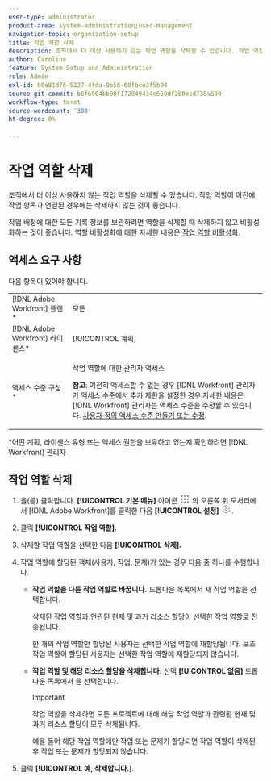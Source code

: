 ```yaml
---
user-type: administrator
product-area: system-administration;user-management
navigation-topic: organization-setup
title: 작업 역할 삭제
description: 조직에서 더 이상 사용하지 않는 작업 역할을 삭제할 수 있습니다. 작업 역할이 이전에 작업 항목과 연결된 경우에는 삭제하지 않는 것이 좋습니다. 작업 배정에 대한 모든 기록 정보를 보관하려면 역할을 삭제할 때 삭제하지 않고 비활성화하는 것이 좋습니다. 역할 비활성화에 대한 자세한 내용은 작업 역할 비활성화를 참조하십시오.
author: Caroline
feature: System Setup and Administration
role: Admin
exl-id: b0e81d76-5227-4fda-9a58-68fbce3f5b94
source-git-commit: b6f6964bb80f172849434c669df2b0ecd735a590
workflow-type: tm+mt
source-wordcount: '398'
ht-degree: 0%

---
```


# 작업 역할 삭제

조직에서 더 이상 사용하지 않는 작업 역할을 삭제할 수 있습니다. 작업 역할이 이전에 작업 항목과 연결된 경우에는 삭제하지 않는 것이 좋습니다.

작업 배정에 대한 모든 기록 정보를 보관하려면 역할을 삭제할 때 삭제하지 않고 비활성화하는 것이 좋습니다. 역할 비활성화에 대한 자세한 내용은 [작업 역할 비활성화](../../../administration-and-setup/set-up-workfront/organizational-setup/deactivate-job-roles.md).

## 액세스 요구 사항

다음 항목이 있어야 합니다.

<table style="table-layout:auto"> 
 <col> 
 <col> 
 <tbody> 
  <tr> 
   <td role="rowheader">[!DNL Adobe Workfront] 플랜*</td> 
   <td> <p>모든 </p> </td> 
  </tr> 
  <tr> 
   <td role="rowheader">[!DNL Adobe Workfront] 라이센스*</td> 
   <td>[!UICONTROL 계획]</td> 
  </tr> 
  <tr> 
   <td role="rowheader">액세스 수준 구성*</td> 
   <td> <p>작업 역할에 대한 관리자 액세스</p> <p><b>참고</b>: 여전히 액세스할 수 없는 경우 [!DNL Workfront] 관리자가 액세스 수준에서 추가 제한을 설정한 경우 자세한 내용은 [!DNL Workfront] 관리자는 액세스 수준을 수정할 수 있습니다. <a href="../../../administration-and-setup/add-users/configure-and-grant-access/create-modify-access-levels.md" class="MCXref xref">사용자 정의 액세스 수준 만들기 또는 수정</a>.</p> </td> 
  </tr> 
 </tbody> 
</table>

&#42;어떤 계획, 라이센스 유형 또는 액세스 권한을 보유하고 있는지 확인하려면 [!DNL Workfront] 관리자

## 작업 역할 삭제

<!--
<p data-mc-conditions="QuicksilverOrClassic.Draft mode">(NOTE: this moved from create and manage job roles)</p>
-->

1. 을(를) 클릭합니다. **[!UICONTROL 기본 메뉴]** 아이콘 ![](assets/main-menu-icon.png) 의 오른쪽 위 모서리에서 [!DNL Adobe Workfront]를 클릭한 다음 **[!UICONTROL 설정]** ![](assets/gear-icon-settings.png).

1. 클릭 **[!UICONTROL 작업 역할].**
1. 삭제할 작업 역할을 선택한 다음 **[!UICONTROL 삭제].**
1. 작업 역할에 할당된 객체(사용자, 작업, 문제)가 있는 경우 다음 중 하나를 수행합니다.

   * **작업 역할을 다른 작업 역할로 바꿉니다.** 드롭다운 목록에서 새 작업 역할을 선택합니다.

      삭제된 작업 역할과 연관된 현재 및 과거 리소스 할당이 선택한 작업 역할로 전송됩니다.

      한 개의 작업 역할만 할당된 사용자는 선택한 작업 역할에 재할당됩니다. 보조 작업 역할이 할당된 사용자는 선택한 작업 역할에 재할당되지 않습니다.

   * **작업 역할 및 해당 리소스 할당을 삭제합니다.** 선택 **[!UICONTROL 없음]** 드롭다운 목록에서 을 선택합니다.

      >[!IMPORTANT]
      >
      >작업 역할을 삭제하면 모든 프로젝트에 대해 해당 작업 역할과 관련된 현재 및 과거 리소스 할당이 모두 삭제됩니다.

      예&#x200B;을 들어 해당 작업 역할에만 작업 또는 문제가 할당되면 작업 역할이 삭제된 후 작업 또는 문제가 할당되지 않습니다.

1. 클릭  **[!UICONTROL 예, 삭제합니다.]**.
